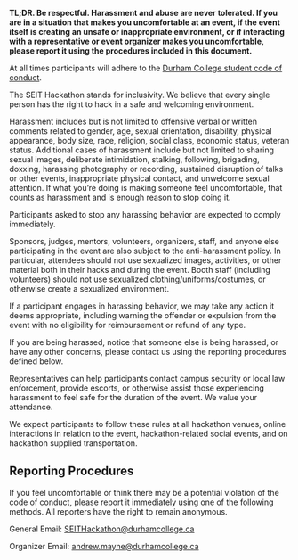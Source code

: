**TL;DR. Be respectful. Harassment and abuse are never tolerated. If you are in a situation that makes you uncomfortable at an event, if the event itself is creating an unsafe or inappropriate environment, or if interacting with a representative or event organizer makes you uncomfortable, please report it using the procedures included in this document.**

At all times participants will adhere to the [Durham College student code of conduct](https://durhamcollege.ca/wp-content/uploads/student-conduct-policy.pdf).

The SEIT Hackathon stands for inclusivity. We believe that every single person has the right to hack in a safe and welcoming environment. 

Harassment includes but is not limited to offensive verbal or written comments related to gender, age, sexual orientation, disability, physical appearance, body size, race, religion, social class, economic status, veteran status. Additional cases of harassment include but not limited to sharing sexual images, deliberate intimidation, stalking, following, brigading, doxxing, harassing photography or recording, sustained disruption of talks or other events, inappropriate physical contact, and unwelcome sexual attention. If what you’re doing is making someone feel uncomfortable, that counts as harassment and is enough reason to stop doing it.

Participants asked to stop any harassing behavior are expected to comply immediately.

Sponsors, judges, mentors, volunteers, organizers, staff, and anyone else participating in the event are also subject to the anti-harassment policy. In particular, attendees should not use sexualized images, activities, or other material both in their hacks and during the event. Booth staff (including volunteers) should not use sexualized clothing/uniforms/costumes, or otherwise create a sexualized environment.

If a participant engages in harassing behavior, we may take any action it deems appropriate, including warning the offender or expulsion from the event with no eligibility for reimbursement or refund of any type.

If you are being harassed, notice that someone else is being harassed, or have any other concerns, please contact us using the reporting procedures defined below.

Representatives can help participants contact campus security or local law enforcement, provide escorts, or otherwise assist those experiencing harassment to feel safe for the duration of the event. We value your attendance.

We expect participants to follow these rules at all hackathon venues, online interactions in relation to the event, hackathon-related social events, and on hackathon supplied transportation.

## Reporting Procedures

If you feel uncomfortable or think there may be a potential violation of the code of conduct, please report it immediately using one of the following methods. All reporters have the right to remain anonymous.

General Email: SEITHackathon@durhamcollege.ca

Organizer Email: andrew.mayne@durhamcollege.ca
